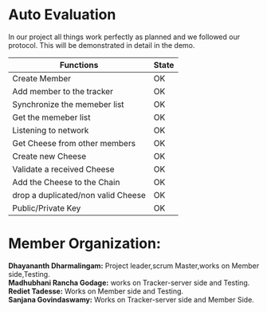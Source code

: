 # Auto Evaluation
In our project all things  work perfectly as planned and we followed our protocol. This will be demonstrated in detail in the demo.

|Functions                |State                          |
|----------------|-------------------------------|
|Create Member|                  OK     |
|Add member to the tracker         |OK       |
|Synchronize the memeber list          |OK|
|Get the memeber list          |OK|
|Listening to network          |OK|
|Get Cheese from other members          |OK|
|Create new  Cheese         |OK|
|Validate a received Cheese        |OK|
|Add the Cheese to the Chain          |OK|
|drop a duplicated/non valid Cheese          |OK|
|Public/Private Key          |OK|

# Member Organization:
**Dhayananth Dharmalingam:** Project leader,scrum Master,works on Member side,Testing.<br/>
**Madhubhani Rancha Godage:** works on Tracker-server side and Testing.<br/>
**Rediet Tadesse:** Works on Member side and Testing.<br/>
**Sanjana Govindaswamy:** Works on Tracker-server side and Member Side.<br/>
